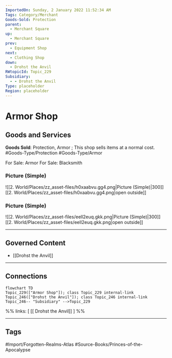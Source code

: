 ```yaml
---
ImportedOn: Sunday, 2 January 2022 11:52:34 AM
Tags: Category/Merchant
Goods-Sold: Protection
parent:
  - Merchant Square
up:
  - Merchant Square
prev:
  - Equipment Shop
next:
  - Clothing Shop
down:
  - Drohst the Anvil
RWtopicId: Topic_229
Subsidiary:
  - - Drohst the Anvil
Type: placeholder
Region: placeholder
---
```

# Armor Shop
## Goods and Services
**Goods Sold**: Protection, Armor ; This shop sells items at a normal cost.
#Goods-Type/Protection #Goods-Type/Armor

For Sale: Armor
For Sale: Blacksmith

### Picture (Simple)
![[2. World/Places/zz_asset-files/h0xaabvu.gg4.png|Picture (Simple)|300]]
[[2. World/Places/zz_asset-files/h0xaabvu.gg4.png|open outside]]

### Picture (Simple)
![[2. World/Places/zz_asset-files/eell2euq.gkk.png|Picture (Simple)|300]]
[[2. World/Places/zz_asset-files/eell2euq.gkk.png|open outside]]

---
## Governed Content
- [[Drohst the Anvil]]

---
## Connections
```mermaid
flowchart TD
Topic_229(["Armor Shop"]); class Topic_229 internal-link
Topic_246(["Drohst the Anvil"]); class Topic_246 internal-link
Topic_246-- "Subsidiary" -->Topic_229
```
%%
links: [ [[ Drohst the Anvil]] ]
%%


---
## Tags
#Import/Forgotten-Realms-Atlas #Source-Books/Princes-of-the-Apocalypse

